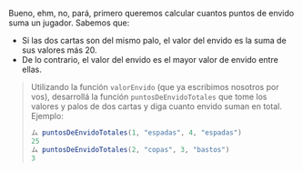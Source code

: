 Bueno, ehm, no, pará, primero queremos calcular cuantos puntos de envido suma un jugador. Sabemos que: 

* Si las dos cartas son del mismo palo, el valor del envido es la suma de sus valores más 20.
* De lo contrario, el valor del envido es el mayor valor de envido entre ellas.  

> Utilizando la función `valorEnvido` (que ya escribimos nosotros por vos), desarrollá la función `puntosDeEnvidoTotales` que tome los valores y palos de dos cartas y diga cuanto envido suman en total. Ejemplo: 
> 
> ```javascript
> ム puntosDeEnvidoTotales(1, "espadas", 4, "espadas")
> 25
> ム puntosDeEnvidoTotales(2, "copas", 3, "bastos")
> 3
> ```